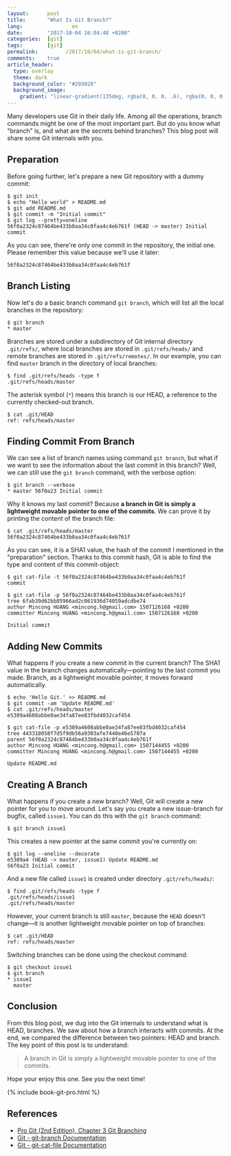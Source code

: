 ```yaml
---
layout:      post
title:       "What Is Git Branch?"
lang:                en
date:        "2017-10-04 16:04:48 +0200"
categories:  [git]
tags:        [git]
permalink:         /2017/10/04/what-is-git-branch/
comments:    true
article_header:
  type: overlay
  theme: dark
  background_color: "#203028"
  background_image:
    gradient: "linear-gradient(135deg, rgba(0, 0, 0, .6), rgba(0, 0, 0, .4))"
---
```


Many developers use Git in their daily life. Among all the operations, branch
commands might be one of the most important part. But do you know what "branch"
is, and what are the secrets behind branches? This blog post will share some Git
internals with you.

<!--more-->

## Preparation

Before going further, let's prepare a new Git repository with a dummy commit:

    $ git init
    $ echo "Hello world" > README.md
    $ git add README.md
    $ git commit -m "Initial commit"
    $ git log --pretty=oneline
    56f0a2324c87464be433b0aa34c0faa4c4eb761f (HEAD -> master) Initial commit

As you can see, there're only one commit in the repository, the initial one.
Please remember this value because we'll use it later:

    56f0a2324c87464be433b0aa34c0faa4c4eb761f

## Branch Listing

Now let's do a basic branch command `git branch`, which will list all the local
branches in the repository:

    $ git branch
    * master

Branches are stored under a subdirectory of Git internal directory `.git/refs/`,
where local branches are stored in `.git/refs/heads/` and remote branches are
stored in `.git/refs/remotes/`. In our example, you can find `master` branch in
the directory of local branches:

    $ find .git/refs/heads -type f
    .git/refs/heads/master

The asterisk symbol (`*`) means this branch is our HEAD, a reference to the
currently checked-out branch.

    $ cat .git/HEAD
    ref: refs/heads/master

## Finding Commit From Branch

We can see a list of branch names using command `git branch`, but what if we
want to see the information about the last commit in this branch? Well, we can
still use the `git branch` command, with the verbose option:

    $ git branch --verbose
    * master 56f0a23 Initial commit

Why it knows my last commit? Because **a branch in Git is simply a lightweight
movable pointer to one of the commits**. We can prove it by printing the content
of the branch file:

    $ cat .git/refs/heads/master
    56f0a2324c87464be433b0aa34c0faa4c4eb761f

As you can see, it is a SHA1 value, the hash of the commit I mentioned in the
"preparation" section. Thanks to this commit hash, Git is able to find the type
and content of this commit-object:

    $ git cat-file -t 56f0a2324c87464be433b0aa34c0faa4c4eb761f
    commit

    $ git cat-file -p 56f0a2324c87464be433b0aa34c0faa4c4eb761f
    tree 6fab39d62bb85966ad2c061936d74059adcdbe74
    author Mincong HUANG <mincong.h@gmail.com> 1507126168 +0200
    committer Mincong HUANG <mincong.h@gmail.com> 1507126168 +0200

    Initial commit

## Adding New Commits

What happens if you create a new commit in the current branch? The SHA1 value in
the branch changes automatically—pointing to the last commit you made. Branch,
as a lightweight movable pointer, it moves forward automatically.

    $ echo 'Hello Git.' >> README.md
    $ git commit -am 'Update README.md'
    $ cat .git/refs/heads/master
    e5309a4608abbe0ae34fa87ee83fbd4032caf454

    $ git cat-file -p e5309a4608abbe0ae34fa87ee83fbd4032caf454
    tree 443318058f7d5f9db56a9303afe7440e46e5707a
    parent 56f0a2324c87464be433b0aa34c0faa4c4eb761f
    author Mincong HUANG <mincong.h@gmail.com> 1507144455 +0200
    committer Mincong HUANG <mincong.h@gmail.com> 1507144455 +0200

    Update README.md

## Creating A Branch

What happens if you create a new branch? Well, Git will create a new pointer
for you to move around. Let's say you create a new issue-branch for bugfix,
called `issue1`. You can do this with the `git branch` command:

    $ git branch issue1

This creates a new pointer at the same commit you're currently on:

    $ git log --oneline --decorate
    e5309a4 (HEAD -> master, issue1) Update README.md
    56f0a23 Initial commit

And a new file called `issue1` is created under directory `.git/refs/heads/`:

    $ find .git/refs/heads -type f
    .git/refs/heads/issue1
    .git/refs/heads/master

However, your current branch is still `master`, because the `HEAD` doesn't
change—it is another lightweight movable pointer on top of branches:

    $ cat .git/HEAD
    ref: refs/heads/master

Switching branches can be done using the checkout command:

    $ git checkout issue1
    $ git branch
    * issue1
      master

## Conclusion

From this blog post, we dug into the Git internals to understand what is HEAD,
branches. We saw about how a branch interacts with commits. At the end, we
compared the difference between two pointers: HEAD and branch. The key point of
this post is to understand:

> A branch in Git is simply a lightweight movable pointer to one of the commits.

Hope your enjoy this one. See you the next time!

{% include book-git-pro.html %}

## References

- [Pro Git (2nd Edition), Chapter 3 Git Branching][1]
- [Git - git-branch Documentation][2]
- [Git - git-cat-file Documentation][3]

[1]: https://git-scm.com/book/en/v2
[2]: https://git-scm.com/docs/git-branch
[3]: https://git-scm.com/docs/git-cat-file
